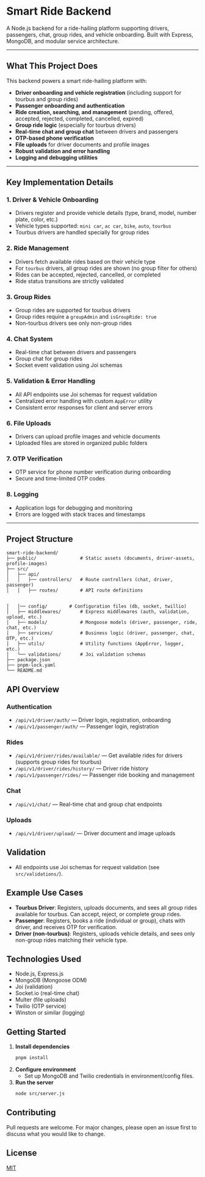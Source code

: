 # Smart Ride Backend

A Node.js backend for a ride-hailing platform supporting drivers, passengers, chat, group rides, and vehicle onboarding. Built with Express, MongoDB, and modular service architecture.

---

## What This Project Does

This backend powers a smart ride-hailing platform with:

- **Driver onboarding and vehicle registration** (including support for tourbus and group rides)
- **Passenger onboarding and authentication**
- **Ride creation, searching, and management** (pending, offered, accepted, rejected, completed, cancelled, expired)
- **Group ride logic** (especially for tourbus drivers)
- **Real-time chat and group chat** between drivers and passengers
- **OTP-based phone verification**
- **File uploads** for driver documents and profile images
- **Robust validation and error handling**
- **Logging and debugging utilities**

---

## Key Implementation Details

### 1. Driver & Vehicle Onboarding

- Drivers register and provide vehicle details (type, brand, model, number plate, color, etc.)
- Vehicle types supported: `mini car`, `ac car`, `bike`, `auto`, `tourbus`
- Tourbus drivers are handled specially for group rides

### 2. Ride Management

- Drivers fetch available rides based on their vehicle type
- For `tourbus` drivers, all group rides are shown (no group filter for others)
- Rides can be accepted, rejected, cancelled, or completed
- Ride status transitions are strictly validated

### 3. Group Rides

- Group rides are supported for tourbus drivers
- Group rides require a `groupAdmin` and `isGroupRide: true`
- Non-tourbus drivers see only non-group rides

### 4. Chat System

- Real-time chat between drivers and passengers
- Group chat for group rides
- Socket event validation using Joi schemas

### 5. Validation & Error Handling

- All API endpoints use Joi schemas for request validation
- Centralized error handling with custom `AppError` utility
- Consistent error responses for client and server errors

### 6. File Uploads

- Drivers can upload profile images and vehicle documents
- Uploaded files are stored in organized public folders

### 7. OTP Verification

- OTP service for phone number verification during onboarding
- Secure and time-limited OTP codes

### 8. Logging

- Application logs for debugging and monitoring
- Errors are logged with stack traces and timestamps

---

## Project Structure

```
smart-ride-backend/
├── public/                # Static assets (documents, driver-assets, profile-images)
├── src/
│   ├── api/
│   │   ├── controllers/   # Route controllers (chat, driver, passenger)
│   │   ├── routes/        # API route definitions


│   │── config/        # Configuration files (db, socket, twillio)
│   ├── middlewares/       # Express middlewares (auth, validation, upload, etc.)
│   ├── models/            # Mongoose models (driver, passenger, ride, chat, etc.)
│   ├── services/          # Business logic (driver, passenger, chat, OTP, etc.)
│   ├── utils/             # Utility functions (AppError, logger, etc.)
│   └── validations/       # Joi validation schemas
├── package.json
├── pnpm-lock.yaml
└── README.md
```

## API Overview

### Authentication

- `/api/v1/driver/auth/` — Driver login, registration, onboarding
- `/api/v1/passenger/auth/` — Passenger login, registration

### Rides

- `/api/v1/driver/rides/available/` — Get available rides for drivers (supports group rides for tourbus)
- `/api/v1/driver/rides/history/` — Driver ride history
- `/api/v1/passenger/rides/` — Passenger ride booking and management

### Chat

- `/api/v1/chat/` — Real-time chat and group chat endpoints

### Uploads

- `/api/v1/driver/upload/` — Driver document and image uploads

## Validation

- All endpoints use Joi schemas for request validation (see `src/validations/`).

## Example Use Cases

- **Tourbus Driver**: Registers, uploads documents, and sees all group rides available for tourbus. Can accept, reject, or complete group rides.
- **Passenger**: Registers, books a ride (individual or group), chats with driver, and receives OTP for verification.
- **Driver (non-tourbus)**: Registers, uploads vehicle details, and sees only non-group rides matching their vehicle type.

## Technologies Used

- Node.js, Express.js
- MongoDB (Mongoose ODM)
- Joi (validation)
- Socket.io (real-time chat)
- Multer (file uploads)
- Twilio (OTP service)
- Winston or similar (logging)

## Getting Started

1. **Install dependencies**
   ```sh
   pnpm install
   ```
2. **Configure environment**
   - Set up MongoDB and Twilio credentials in environment/config files.
3. **Run the server**
   ```sh
   node src/server.js
   ```

## Contributing

Pull requests are welcome. For major changes, please open an issue first to discuss what you would like to change.

## License

[MIT](LICENSE)
